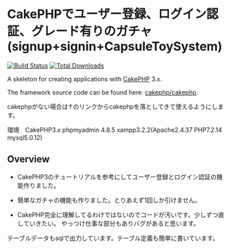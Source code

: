 CakePHPでユーザー登録、ログイン認証、グレード有りのガチャ(signup+signin+CapsuleToySystem)
====================================================================================

[![Build Status](https://img.shields.io/travis/cakephp/app/master.svg?style=flat-square)](https://travis-ci.org/cakephp/app)
[![Total Downloads](https://img.shields.io/packagist/dt/cakephp/app.svg?style=flat-square)](https://packagist.org/packages/cakephp/app)

A skeleton for creating applications with [CakePHP](https://cakephp.org) 3.x.

The framework source code can be found here: [cakephp/cakephp](https://github.com/cakephp/cakephp).

cakephpがない場合は↑のリンクからcakephpを落としてきて使えるようにします。

環境　CakePHP3.x phpmyadmin 4.8.5 xampp3.2.2(Apache2.4.37 PHP7.2.14 mysql5.0.12)

Overview
--------
* CakePHP3のチュートリアルを参考にしてユーザー登録とログイン認証の機能作りました。

* 簡単なガチャの機能も作りました。とりあえず1回しか引けません。

* CakePHP完全に理解してるわけではないのでコードが汚いです。少しずつ直していきたい。
やっつけ仕事な部分もありバグがあると思います。

テーブルデータもsqlで出力しています。テーブル定義も簡単に書いています。

